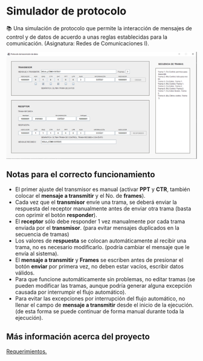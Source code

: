 # Simulador de protocolo
📚 Una simulación de protocolo que permite la interacción de mensajes de control y de datos de acuerdo a unas reglas establecidas para la comunicación. (Asignatura: Redes de Comunicaciones I).

<img src="img/Captura.png" align="center"></img>

## Notas para el correcto funcionamiento
- El primer ajuste del transmisor es manual (activar **PPT** y **CTR**, también colocar el **mensaje a transmitir** y el No. de **frames**).
- Cada vez que el **transmisor** envíe una trama, se deberá enviar la respuesta del receptor manualmente antes de enviar otra trama (basta con oprimir el botón **responder**).
- El **receptor** sólo debe responder 1 vez manualmente por cada trama enviada por el **transmisor**. (para evitar mensajes duplicados en la secuencia de tramas)
- Los valores de **respuesta** se colocan automáticamente al recibir una trama, no es necesario modificarlo. (podría cambiar el mensaje que le envía al sistema).
- El **mensaje a transmitir** y **Frames** se escriben antes de presionar el botón **enviar** por primera vez, no deben estar vacíos, escribir datos válidos.
- Para que funcione automáticamente sin problemas, no editar tramas (se pueden modificar las tramas, aunque podría generar alguna excepción causada por interrumpir el flujo automático).
- Para evitar las excepciones por interrupción del flujo automático, no llenar el campo de **mensaje a transmitir** desde el inicio de la ejecución. (de esta forma se puede continuar de forma manual durante toda la ejecución).

## Más información acerca del proyecto

[Requerimientos.](pdf/protocolo.pdf)
